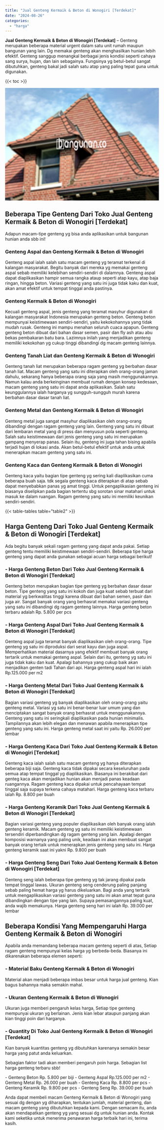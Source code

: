 ```yaml
---
title: "Jual Genteng Kermaik & Beton di Wonogiri [Terdekat]"
date: "2024-08-26"
categories: 
  - "harga"
---
```


**Jual Genteng Kermaik & Beton di Wonogiri \[Terdekat\]** – Genteng merupakan beberapa material urgent dalam satu unit rumah maupun bangunan yang lain. Dg memakai genteng akan menghasilkan hunian lebih efektif. Genteng sanggup menangkal berbagai jenis kondisi seperti cahaya sang surya, hujan, dan lain sebagainya. Fungsinya yg betul-betul sangat dibutuhkan, genteng bakal jadi salah satu atap yang paling tepat guna untuk digunakan.

{{< toc >}}

![Jual Genteng Kermaik & Beton di Wonogiri [Terdekat]](/images/genteng-minimalis-murah23.png)

## Beberapa Tipe Genteng Dari Toko Jual Genteng Kermaik & Beton di Wonogiri \[Terdekat\]

Adapun macam-tipe genteng yg bisa anda aplikasikan untuk bangunan hunian anda sbb ini!

### Genteng Aspal dan Genteng Kermaik & Beton di Wonogiri

Genteng aspal ialah salah satu macam genteng yg teramat terkenal di kalangan masyarakat. Begitu banyak dari mereka yg memakai genteng aspal sebab memiliki kelebihan sendiri-sendiri di dalamnya. Genteng aspal dapat diaplikasikan hampir semua rangka ataup seperti atap kayu, atap baja ringan, hingga beton. Variasi genteng yang satu ini juga tidak kaku dan kuat, akan amat efektif untuk tempat tinggal anda pastinya.

### Genteng Kermaik & Beton di Wonogiri

Kecuali genteng aspal, jenis genteng yang teramat masyhur digunakan di kalangan masyarakat Indonesia merupakan genteng beton. Genteng beton mempunyai keistimewaan sendiri-sendiri, yaitu kekokohannya yang tidak mudah rusak. Genteng ini mampu menahan seluruh cuaca apapun. Genteng genteng beton dibuat dari bahan dasar semen, pasir dan fly ash atau abu bekas pembakaran batu bara. Lazimnya inilah yang menjadikan genteng memiliki kekokohan yg cukup tinggi dibandingi dg macam genteng lainnya.

### Genteng Tanah Liat dan Genteng Kermaik & Beton di Wonogiri

Genteng tanah liat merupakan beberapa ragam genteng yg berbahan dasar tanah liat. Macam genteng yang satu ini diterapkan oleh orang-orang jaman dahulu, sekarang hanya beberapa orang saja yang masih menggunakannya. Namun kalau anda berkeinginan membuat rumah dengan konsep kedesaan, macam genteng yang satu ini dapat anda aplikasikan. Salah satu keunggulannya ialah harganya yg sungguh-sungguh murah karena berbahan dasar dasar tanah liat.

### Genteng Metal dan Genteng Kermaik & Beton di Wonogiri

Genteng metal juga sangat masyhur diaplikasikan oleh orang-orang dibandingi dengan ragam genteng yang lain. Genteng yang satu ini dibuat dari lembaran metal yang di press dan menyusun pola seperti genteng. Salah satu keistimewaan dari jenis genteng yang satu ini merupakan gampang menyerap panas. Selain itu, genteng ini juga tahan bising apabila terjadi hujan di lokasi anda. Akan betul-betul efektif untuk anda untuk menerapkan macam genteng yang satu ini.

### Genteng Kaca dan Genteng Kermaik & Beton di Wonogiri

Genteng kaca yaitu bagian tipe genteng yg sering kali diaplikasikan cuma beberapa buah saja. tdk segala genteng kaca diterapkan di atap sebab dapat menyebabkan panas yg amat tinggi. Untuk pengaplikasian genteng ini biasanya diselipkan pada bagian tertentu sbg sorotan sinar matahari untuk masuk ke dalam ruangan. Ragam genteng yang satu ini memiliki keunikan sendiri-sendiri.

{{< table-tables table="table2" >}}

## Harga Genteng Dari Toko Jual Genteng Kermaik & Beton di Wonogiri \[Terdekat\]

Ada begitu banyak sekali ragam genteng yang dapat anda pakai. Setiap genteng tentu memiliki keistimewaan sendiri-sendiri. Beberapa tipe harga genteng yang dapat anda gunakan sebagai acuan harga sebagai berikut!

### \- Harga Genteng Beton Dari Toko Jual Genteng Kermaik & Beton di Wonogiri \[Terdekat\]

Genteng beton merupakan bagian tipe genteng yg berbahan dasar dasar beton. Tipe genteng yang satu ini kokoh dan juga kuat sebab terbuat dari material yg berkwalitas tinggi karena dibuat dari bahan semen, pasir dan juga air. Sangat banyak orang yang berhasrat memakai variasi genteng yang satu ini dibandingi dg ragam genteng lainnya. Harga genteng beton terbaru adalah Rp. 5.800 per pcs

### \- Harga Genteng Aspal Dari Toko Jual Genteng Kermaik & Beton di Wonogiri \[Terdekat\]

Genteng aspal juga teramat banyak diaplikasikan oleh orang-orang. Tipe genteng yg satu ini diproduksi dari serat kayu dan juga aspal. Memperhatikan material dasarnya yang efektif membuat banyak orang tertarik untuk memakai genteng aspal. Selain dari itu, genteng yg satu ini juga tidak kaku dan kuat. Apalagi bahannya yang cukup baik akan menjadikan genten tadi Tahan dari api. Harga genteng aspal hari ini ialah Rp.125.000 per m2

### \- Harga Genteng Metal Dari Toko Jual Genteng Kermaik & Beton di Wonogiri \[Terdekat\]

Bagian variasi genteng yg banyak diaplikasikan oleh orang-orang yaitu genteng metal. Variasi yg satu ini benar-benar luar umum yang dan menciptakan sangat banyak orang berhasrat untuk menggunakannya. Genteng yang satu ini seringkali diaplikasikan pada hunian minimalis. Tampilannya akan lebih elegan dan menawan apabila menerapkan tipe genteng yang satu ini. Harga genteng metal saat ini yaitu Rp. 26.000 per lembar

### \- Harga Genteng Kaca Dari Toko Jual Genteng Kermaik & Beton di Wonogiri \[Terdekat\]

Genteng kaca ialah salah satu macam genteng yg hanya diterapkan beberapa biji saja. Genteng kaca tidak dipakai secara keseluruhan pada semua atap tempat tinggal yg diaplikasikan. Biasanya ini berakibat dari genteg kaca akan menjadikan hunian akan menjadi panas keadaan ruangannya. Ragam genteng kaca dipakai untuk pencahayaan tempat tinggal saja supaya terkena cahaya matahari. Harga genteng kaca terbaru ialah Rp. 8.800 per buah

### \- Harga Genteng Keramik Dari Toko Jual Genteng Kermaik & Beton di Wonogiri \[Terdekat\]

Bagian variasi genteng yang populer diaplikasikan oleh banyak orang ialah genteng keramik. Macam genteng yg satu ini memiliki keistimewaan tersendiri diperbandingkan dg ragam genteng yang lain. Apalagi dengan komposisi warnanya yang paling unik, keadaan ini akan membuat sangat banyak orang tertaik untuk menerapkan jenis genteng yang satu ini. Harga genteng keramik saat ini yakni Rp. 9.800 per buah

### \- Harga Genteng Seng Dari Toko Jual Genteng Kermaik & Beton di Wonogiri \[Terdekat\]

Genteng seng ialah beberapa tipe genteng yg tak jarang dipakai pada tempat tinggal lawas. Ukuran genteng seng cenderung paling panjang sebab paling hemat harga yg harus dikeluarkan. Bagi anda yang tertarik untuk mengaplikasikan variasi genteng yang satu ini akan amat tepat guna dibandingkan dengan tipe yang lain. Supaya pemasangannya paling kuat, anda wajib memakunya. Harga genteng seng hari ini ialah Rp. 39.000 per lembar

## Beberapa Kondisi Yang Mempengaruhi Harga Genteng Kermaik & Beton di Wonogiri

Apabila anda memandang beberapa macam genteng seperti di atas, Setiap ragam genteng mempunyai kelas harga yg berbeda-beda. Biasanya ini dikarenakan beberapa elemen seperti:

### \- Material Baku Genteng Kermaik & Beton di Wonogiri

Material akan menjadi beberapa imbas besar untuk harga jual genteng. Kian bagus bahannya maka semakin mahal.

### \- Ukuran Genteng Kermaik & Beton di Wonogiri

Ukuran juga memberi pengaruh kelas harga, Setiap tipe genteng mempunyai ukuran yg berlainan. Jenis kian lebar ataupun panjang akan kian tinggi poin dari harganya.

### \- Quantity Di Toko Jual Genteng Kermaik & Beton di Wonogiri \[Terdekat\]

Kian banyak kuantitas genteng yg dibutuhkan karenanya semakin besar harga yang patut anda keluarkan.

Sebagian faktor tadi akan memberi pengaruh poin harga. Sebagian list harga genteng terbaru sbb!

\- Genteng Beton Rp. 5.800 per biji - Genteng Aspal Rp.125.000 per m2 - Genteng Metal Rp. 26.000 per buah - Genteng Kaca Rp. 8.800 per pcs - Genteng Keramik Rp. 9.800 per pcs - Genteng Seng Rp. 39.000 per buah

Anda dapat membeli macam Genteng Kermaik & Beton di Wonogiri yang sesuai dg dengan yg diharapkan, tentukan jumlah, material genteng, dan macam genteng yang dibutuhkan kepada kami. Dengan semacam itu, anda akan mendapatkan genteng yg yang sesuai dg untuk hunian anda. Kontak kami seketika untuk menerima penawaran harga terbaik hari ini, terima kasih.
